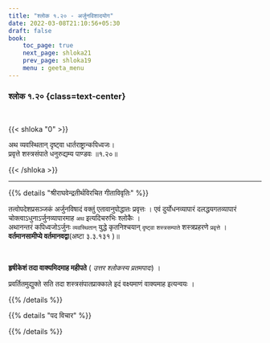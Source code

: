 ```yaml
---
title: "श्लोक १.२० - अर्जुनविशादयोग"
date: 2022-03-08T21:10:56+05:30
draft: false
book:
    toc_page: true
    next_page: shloka21
    prev_page: shloka19
    menu : geeta_menu
---
```




### श्लोक १.२० {class=text-center}

<br/>

{{< shloka  "0"  >}}

अथ व्यवस्थितान् दृष्ट्वा धार्तराष्ट्रान्कपिध्वजः।  
प्रवृत्ते शस्त्रसंपाते धनुरुद्यम्य पाण्डवः ॥१.२०॥

{{< /shloka >}}

---

{{% details "श्रीराघवेन्द्रतीर्थविरचित गीताविवृतिः" %}}

तत्वोपदेशप्रसञ्जकं अर्जुनविषादं वक्तुं एतावानुपोद्धातः 
प्रवृत्तः । एवं दुर्योधनव्यापारं दलद्धयगतव्यापारं 
चोक्त्वाऽधुनाऽर्जुनव्यापारमाह `अथ` 
इत्यदिचरुभिः श्लोकैः ।   
अथानन्तरं कपिध्वजोऽर्जुनः  `व्यवस्थितान्` युद्धे 
कृतनिश्चयान् `दृष्ट्वा` `शस्त्रसम्पाते`  शस्त्रप्रहरणे 
`प्रवृत्ते` । **वर्तमानसामीप्ये  वर्तमानवद्वा**(अष्टा ३.३.१३१ )॥

<br/>

**हृषीकेशं तदा वाक्यमिदमाह महीपते** (
*उत्तर श्लोकस्य प्रतमपादः*) ।

प्रवर्तितमुद्युक्ते सति तदा शस्त्रसंपातप्राक्काले 
इदं वक्ष्यमाणं वाक्यमाह  इत्यन्वयः ।

{{% /details %}}

{{% details "पद विचार" %}}



{{% /details %}}

